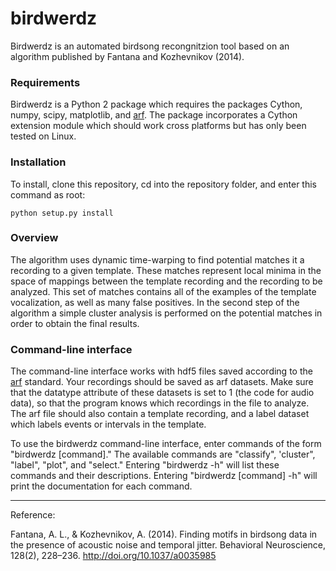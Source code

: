# birdwerdz

Birdwerdz is an automated birdsong recongnitzion tool based on an algorithm published by Fantana 
and Kozhevnikov (2014). 

### Requirements
Birdwerdz is a Python 2 package which requires the packages Cython, numpy, scipy, matplotlib, and [arf](https://github.com/margoliashlab/arf). The package incorporates a Cython extension module which should work cross platforms but has only been tested on Linux.

### Installation
To install, clone this repository, cd into the repository folder, and enter this command as root:

    python setup.py install

### Overview
The algorithm uses dynamic time-warping to find potential matches it a recording to a given template.  These 
matches represent local minima in the space of mappings between the template recording 
and the recording to be analyzed.  This set of matches contains all of the examples of the 
template vocalization, as well as many false positives.  In the second step of the algorithm a 
simple cluster analysis is performed on the potential matches in order to obtain the final 
results.
  
### Command-line interface

The command-line interface works with hdf5 files saved according to the [arf](https://github.com/margoliashlab/arf) standard. Your recordings should be saved as arf datasets. Make sure that the datatype attribute of these datasets is set to 1 (the code for audio data), so that the program knows which recordings in the file to analyze. The arf file should also contain a template recording, and a label dataset which labels events or intervals in the template.

To use the birdwerdz command-line interface, enter commands of the form "birdwerdz [command]." The available commands are "classify", 'cluster", "label", "plot", and "select." Entering "birdwerdz -h" will list these commands and their descriptions. Entering "birdwerdz [command] -h" will print the documentation for each command. 


-----------
Reference:

Fantana, A. L., & Kozhevnikov, A. (2014). Finding motifs in birdsong data in the presence of acoustic noise and temporal jitter. Behavioral Neuroscience, 128(2), 228–236. http://doi.org/10.1037/a0035985
